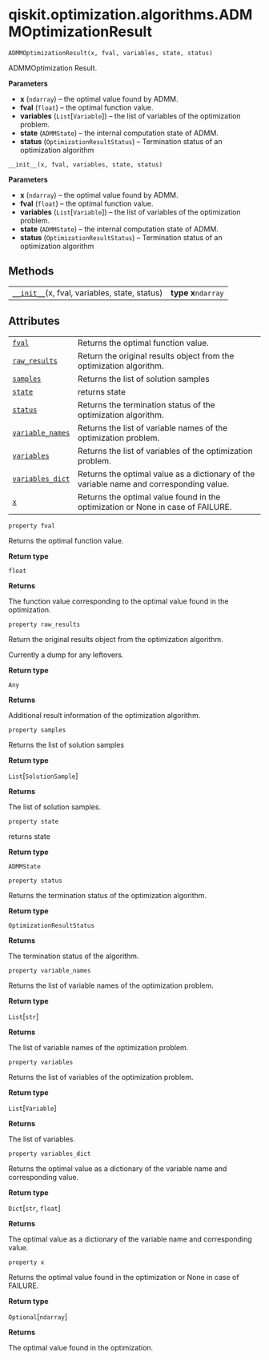 # qiskit.optimization.algorithms.ADMMOptimizationResult

<span id="undefined" />

`ADMMOptimizationResult(x, fval, variables, state, status)`

ADMMOptimization Result.

**Parameters**

*   **x** (`ndarray`) – the optimal value found by ADMM.
*   **fval** (`float`) – the optimal function value.
*   **variables** (`List`\[`Variable`]) – the list of variables of the optimization problem.
*   **state** (`ADMMState`) – the internal computation state of ADMM.
*   **status** (`OptimizationResultStatus`) – Termination status of an optimization algorithm

<span id="undefined" />

`__init__(x, fval, variables, state, status)`

**Parameters**

*   **x** (`ndarray`) – the optimal value found by ADMM.
*   **fval** (`float`) – the optimal function value.
*   **variables** (`List`\[`Variable`]) – the list of variables of the optimization problem.
*   **state** (`ADMMState`) – the internal computation state of ADMM.
*   **status** (`OptimizationResultStatus`) – Termination status of an optimization algorithm

## Methods

|                                                                                                                                                                                   |                     |
| --------------------------------------------------------------------------------------------------------------------------------------------------------------------------------- | ------------------- |
| [`__init__`](#qiskit.optimization.algorithms.ADMMOptimizationResult.__init__ "qiskit.optimization.algorithms.ADMMOptimizationResult.__init__")(x, fval, variables, state, status) | **type x**`ndarray` |

## Attributes

|                                                                                                                                                                  |                                                                                         |
| ---------------------------------------------------------------------------------------------------------------------------------------------------------------- | --------------------------------------------------------------------------------------- |
| [`fval`](#qiskit.optimization.algorithms.ADMMOptimizationResult.fval "qiskit.optimization.algorithms.ADMMOptimizationResult.fval")                               | Returns the optimal function value.                                                     |
| [`raw_results`](#qiskit.optimization.algorithms.ADMMOptimizationResult.raw_results "qiskit.optimization.algorithms.ADMMOptimizationResult.raw_results")          | Return the original results object from the optimization algorithm.                     |
| [`samples`](#qiskit.optimization.algorithms.ADMMOptimizationResult.samples "qiskit.optimization.algorithms.ADMMOptimizationResult.samples")                      | Returns the list of solution samples                                                    |
| [`state`](#qiskit.optimization.algorithms.ADMMOptimizationResult.state "qiskit.optimization.algorithms.ADMMOptimizationResult.state")                            | returns state                                                                           |
| [`status`](#qiskit.optimization.algorithms.ADMMOptimizationResult.status "qiskit.optimization.algorithms.ADMMOptimizationResult.status")                         | Returns the termination status of the optimization algorithm.                           |
| [`variable_names`](#qiskit.optimization.algorithms.ADMMOptimizationResult.variable_names "qiskit.optimization.algorithms.ADMMOptimizationResult.variable_names") | Returns the list of variable names of the optimization problem.                         |
| [`variables`](#qiskit.optimization.algorithms.ADMMOptimizationResult.variables "qiskit.optimization.algorithms.ADMMOptimizationResult.variables")                | Returns the list of variables of the optimization problem.                              |
| [`variables_dict`](#qiskit.optimization.algorithms.ADMMOptimizationResult.variables_dict "qiskit.optimization.algorithms.ADMMOptimizationResult.variables_dict") | Returns the optimal value as a dictionary of the variable name and corresponding value. |
| [`x`](#qiskit.optimization.algorithms.ADMMOptimizationResult.x "qiskit.optimization.algorithms.ADMMOptimizationResult.x")                                        | Returns the optimal value found in the optimization or None in case of FAILURE.         |

<span id="undefined" />

`property fval`

Returns the optimal function value.

**Return type**

`float`

**Returns**

The function value corresponding to the optimal value found in the optimization.

<span id="undefined" />

`property raw_results`

Return the original results object from the optimization algorithm.

Currently a dump for any leftovers.

**Return type**

`Any`

**Returns**

Additional result information of the optimization algorithm.

<span id="undefined" />

`property samples`

Returns the list of solution samples

**Return type**

`List`\[`SolutionSample`]

**Returns**

The list of solution samples.

<span id="undefined" />

`property state`

returns state

**Return type**

`ADMMState`

<span id="undefined" />

`property status`

Returns the termination status of the optimization algorithm.

**Return type**

`OptimizationResultStatus`

**Returns**

The termination status of the algorithm.

<span id="undefined" />

`property variable_names`

Returns the list of variable names of the optimization problem.

**Return type**

`List`\[`str`]

**Returns**

The list of variable names of the optimization problem.

<span id="undefined" />

`property variables`

Returns the list of variables of the optimization problem.

**Return type**

`List`\[`Variable`]

**Returns**

The list of variables.

<span id="undefined" />

`property variables_dict`

Returns the optimal value as a dictionary of the variable name and corresponding value.

**Return type**

`Dict`\[`str`, `float`]

**Returns**

The optimal value as a dictionary of the variable name and corresponding value.

<span id="undefined" />

`property x`

Returns the optimal value found in the optimization or None in case of FAILURE.

**Return type**

`Optional`\[`ndarray`]

**Returns**

The optimal value found in the optimization.
